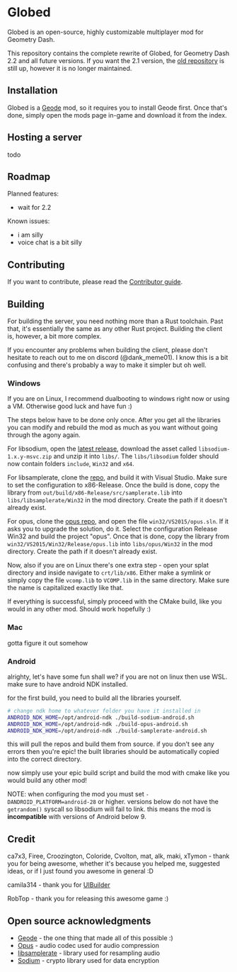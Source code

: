 # Globed

Globed is an open-source, highly customizable multiplayer mod for Geometry Dash.

This repository contains the complete rewrite of Globed, for Geometry Dash 2.2 and all future versions. If you want the 2.1 version, the [old repository](https://github.com/dankmeme01/globed) is still up, however it is no longer maintained.

## Installation

Globed is a [Geode](https://github.com/geode-sdk/geode) mod, so it requires you to install Geode first. Once that's done, simply open the mods page in-game and download it from the index.

## Hosting a server

todo

## Roadmap

Planned features:

* wait for 2.2

Known issues:

* i am silly
* voice chat is a bit silly

## Contributing

If you want to contribute, please read the [Contributor guide](./contribution.md).

## Building

For building the server, you need nothing more than a Rust toolchain. Past that, it's essentially the same as any other Rust project. Building the client is, however, a bit more complex.

If you encounter any problems when building the client, please don't hesitate to reach out to me on discord (@dank_meme01). I know this is a bit confusing and there's probably a way to make it simpler but oh well.

### Windows

If you are on Linux, I recommend dualbooting to windows right now or using a VM. Otherwise good luck and have fun :)

The steps below have to be done only once. After you get all the libraries you can modify and rebuild the mod as much as you want without going through the agony again.

For libsodium, open the [latest release](https://github.com/jedisct1/libsodium), download the asset called `libsodium-1.x.y-msvc.zip` and unzip it into `libs/`. The `libs/libsodium` folder should now contain folders `include`, `Win32` and `x64`.

For libsamplerate, clone the [repo](https://github.com/libsndfile/libsamplerate), and build it with Visual Studio. Make sure to set the configuration to x86-Release. Once the build is done, copy the library from `out/build/x86-Release/src/samplerate.lib` into `libs/libsamplerate/Win32` in the mod directory. Create the path if it doesn't already exist.

For opus, clone the [opus repo](https://github.com/xiph/opus), and open the file `win32/VS2015/opus.sln`. If it asks you to upgrade the solution, do it. Select the configuration Release Win32 and build the project "opus". Once that is done, copy the library from `win32/VS2015/Win32/Release/opus.lib` into `libs/opus/Win32` in the mod directory. Create the path if it doesn't already exist.

Now, also if you are on Linux there's one extra step - open your splat directory and inside navigate to `crt/lib/x86`. Either make a symlink or simply copy the file `vcomp.lib` to `VCOMP.lib` in the same directory. Make sure the name is capitalized exactly like that.

If everything is successful, simply proceed with the CMake build, like you would in any other mod. Should work hopefully :)

### Mac

gotta figure it out somehow

### Android

alrighty, let's have some fun shall we? if you are not on linux then use WSL. make sure to have android NDK installed.

for the first build, you need to build all the libraries yourself.

```sh
# change ndk home to whatever folder you have it installed in
ANDROID_NDK_HOME=/opt/android-ndk ./build-sodium-android.sh
ANDROID_NDK_HOME=/opt/android-ndk ./build-opus-android.sh
ANDROID_NDK_HOME=/opt/android-ndk ./build-samplerate-android.sh
```

this will pull the repos and build them from source. if you don't see any errors then you're epic! the built libraries should be automatically copied into the correct directory.

now simply use your epic build script and build the mod with cmake like you would build any other mod!

NOTE: when configuring the mod you must set `-DANDROID_PLATFORM=android-28` or higher. versions below do not have the `getrandom()` syscall so libsodium will fail to link. this means the mod is **incompatible** with versions of Android below 9.

## Credit

ca7x3, Firee, Croozington, Coloride, Cvolton, mat, alk, maki, xTymon - thank you for being awesome, whether it's because you helped me, suggested ideas, or if I just found you awesome in general :D

camila314 - thank you for [UIBuilder](https://github.com/camila314/uibuilder)

RobTop - thank you for releasing this awesome game :)

## Open source acknowledgments

* [Geode](https://github.com/geode-sdk/geode) - the one thing that made all of this possible :)
* [Opus](https://github.com/xiph/opus) - audio codec used for audio compression
* [libsamplerate](https://github.com/libsndfile/libsamplerate) - library used for resampling audio
* [Sodium](https://github.com/jedisct1/libsodium) - crypto library used for data encryption